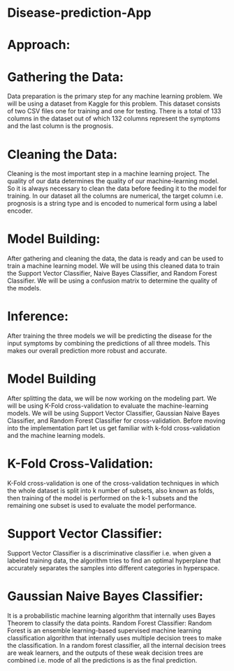# Disease-prediction-App

# Approach:

# Gathering the Data:
Data preparation is the primary step for any machine learning problem. We will be using a dataset from Kaggle for this problem. This dataset consists of two CSV files one for training and one for testing. There is a total of 133 columns in the dataset out of which 132 columns represent the symptoms and the last column is the prognosis.

# Cleaning the Data: 

Cleaning is the most important step in a machine learning project. The quality of our data determines the quality of our machine-learning model. So it is always necessary to clean the data before feeding it to the model for training. In our dataset all the columns are numerical, the target column i.e. prognosis is a string type and is encoded to numerical form using a label encoder.

# Model Building:

After gathering and cleaning the data, the data is ready and can be used to train a machine learning model. We will be using this cleaned data to train the Support Vector Classifier, Naive Bayes Classifier, and Random Forest Classifier. We will be using a confusion matrix to determine the quality of the models.
# Inference: 
After training the three models we will be predicting the disease for the input symptoms by combining the predictions of all three models. This makes our overall prediction more robust and accurate.














# Model Building
After splitting the data, we will be now working on the modeling part. We will be using K-Fold cross-validation to evaluate the machine-learning models. We will be using Support Vector Classifier, Gaussian Naive Bayes Classifier, and Random Forest Classifier for cross-validation. Before moving into the implementation part let us get familiar with k-fold cross-validation and the machine learning models. 

# K-Fold Cross-Validation:
K-Fold cross-validation is one of the cross-validation techniques in which the whole dataset is split into k number of subsets, also known as folds, then training of the model is performed on the k-1 subsets and the remaining one subset is used to evaluate the model performance.

# Support Vector Classifier: 
Support Vector Classifier is a discriminative classifier i.e. when given a labeled training data, the algorithm tries to find an optimal hyperplane that accurately separates the samples into different categories in hyperspace.
# Gaussian Naive Bayes Classifier: 
It is a probabilistic machine learning algorithm that internally uses Bayes Theorem to classify the data points.
Random Forest Classifier: Random Forest is an ensemble learning-based supervised machine learning classification algorithm that internally uses multiple decision trees to make the classification. In a random forest classifier, all the internal decision trees are weak learners, and the outputs of these weak decision trees are combined i.e. mode of all the predictions is as the final prediction.
